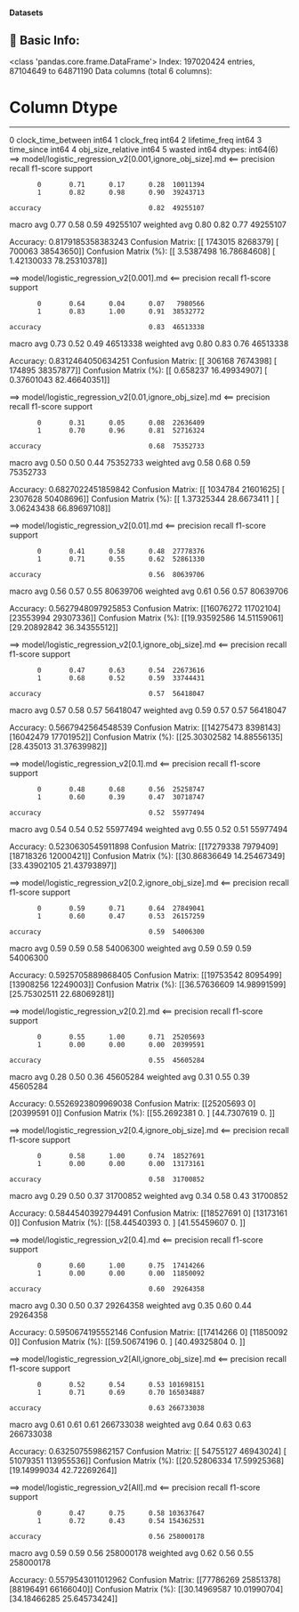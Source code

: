 #### Datasets

🧾 Basic Info:
------------------------------------------------------------
<class 'pandas.core.frame.DataFrame'>
Index: 197020424 entries, 87104649 to 64871190
Data columns (total 6 columns):
 #   Column              Dtype
---  ------              -----
 0   clock_time_between  int64
 1   clock_freq          int64
 2   lifetime_freq       int64
 3   time_since          int64
 4   obj_size_relative   int64
 5   wasted              int64
dtypes: int64(6)
==> model/logistic_regression_v2[0.001,ignore_obj_size].md <==
              precision    recall  f1-score   support

           0       0.71      0.17      0.28  10011394
           1       0.82      0.98      0.90  39243713

    accuracy                           0.82  49255107
   macro avg       0.77      0.58      0.59  49255107
weighted avg       0.80      0.82      0.77  49255107

Accuracy: 0.8179185358383243
Confusion Matrix:
[[ 1743015  8268379]
 [  700063 38543650]]
Confusion Matrix (%):
[[ 3.5387498  16.78684608]
 [ 1.42130033 78.25310378]]

==> model/logistic_regression_v2[0.001].md <==
              precision    recall  f1-score   support

           0       0.64      0.04      0.07   7980566
           1       0.83      1.00      0.91  38532772

    accuracy                           0.83  46513338
   macro avg       0.73      0.52      0.49  46513338
weighted avg       0.80      0.83      0.76  46513338

Accuracy: 0.8312464050634251
Confusion Matrix:
[[  306168  7674398]
 [  174895 38357877]]
Confusion Matrix (%):
[[ 0.658237   16.49934907]
 [ 0.37601043 82.46640351]]

==> model/logistic_regression_v2[0.01,ignore_obj_size].md <==
              precision    recall  f1-score   support

           0       0.31      0.05      0.08  22636409
           1       0.70      0.96      0.81  52716324

    accuracy                           0.68  75352733
   macro avg       0.50      0.50      0.44  75352733
weighted avg       0.58      0.68      0.59  75352733

Accuracy: 0.6827022451859842
Confusion Matrix:
[[ 1034784 21601625]
 [ 2307628 50408696]]
Confusion Matrix (%):
[[ 1.37325344 28.6673411 ]
 [ 3.06243438 66.89697108]]

==> model/logistic_regression_v2[0.01].md <==
              precision    recall  f1-score   support

           0       0.41      0.58      0.48  27778376
           1       0.71      0.55      0.62  52861330

    accuracy                           0.56  80639706
   macro avg       0.56      0.57      0.55  80639706
weighted avg       0.61      0.56      0.57  80639706

Accuracy: 0.5627948097925853
Confusion Matrix:
[[16076272 11702104]
 [23553994 29307336]]
Confusion Matrix (%):
[[19.93592586 14.51159061]
 [29.20892842 36.34355512]]

==> model/logistic_regression_v2[0.1,ignore_obj_size].md <==
              precision    recall  f1-score   support

           0       0.47      0.63      0.54  22673616
           1       0.68      0.52      0.59  33744431

    accuracy                           0.57  56418047
   macro avg       0.57      0.58      0.57  56418047
weighted avg       0.59      0.57      0.57  56418047

Accuracy: 0.5667942564548539
Confusion Matrix:
[[14275473  8398143]
 [16042479 17701952]]
Confusion Matrix (%):
[[25.30302582 14.88556135]
 [28.435013   31.37639982]]

==> model/logistic_regression_v2[0.1].md <==
              precision    recall  f1-score   support

           0       0.48      0.68      0.56  25258747
           1       0.60      0.39      0.47  30718747

    accuracy                           0.52  55977494
   macro avg       0.54      0.54      0.52  55977494
weighted avg       0.55      0.52      0.51  55977494

Accuracy: 0.5230630545911898
Confusion Matrix:
[[17279338  7979409]
 [18718326 12000421]]
Confusion Matrix (%):
[[30.86836649 14.25467349]
 [33.43902105 21.43793897]]

==> model/logistic_regression_v2[0.2,ignore_obj_size].md <==
              precision    recall  f1-score   support

           0       0.59      0.71      0.64  27849041
           1       0.60      0.47      0.53  26157259

    accuracy                           0.59  54006300
   macro avg       0.59      0.59      0.58  54006300
weighted avg       0.59      0.59      0.59  54006300

Accuracy: 0.5925705889868405
Confusion Matrix:
[[19753542  8095499]
 [13908256 12249003]]
Confusion Matrix (%):
[[36.57636609 14.98991599]
 [25.75302511 22.68069281]]

==> model/logistic_regression_v2[0.2].md <==
              precision    recall  f1-score   support

           0       0.55      1.00      0.71  25205693
           1       0.00      0.00      0.00  20399591

    accuracy                           0.55  45605284
   macro avg       0.28      0.50      0.36  45605284
weighted avg       0.31      0.55      0.39  45605284

Accuracy: 0.5526923809969038
Confusion Matrix:
[[25205693        0]
 [20399591        0]]
Confusion Matrix (%):
[[55.2692381  0.       ]
 [44.7307619  0.       ]]

==> model/logistic_regression_v2[0.4,ignore_obj_size].md <==
              precision    recall  f1-score   support

           0       0.58      1.00      0.74  18527691
           1       0.00      0.00      0.00  13173161

    accuracy                           0.58  31700852
   macro avg       0.29      0.50      0.37  31700852
weighted avg       0.34      0.58      0.43  31700852

Accuracy: 0.5844540392794491
Confusion Matrix:
[[18527691        0]
 [13173161        0]]
Confusion Matrix (%):
[[58.44540393  0.        ]
 [41.55459607  0.        ]]

==> model/logistic_regression_v2[0.4].md <==
              precision    recall  f1-score   support

           0       0.60      1.00      0.75  17414266
           1       0.00      0.00      0.00  11850092

    accuracy                           0.60  29264358
   macro avg       0.30      0.50      0.37  29264358
weighted avg       0.35      0.60      0.44  29264358

Accuracy: 0.5950674195552146
Confusion Matrix:
[[17414266        0]
 [11850092        0]]
Confusion Matrix (%):
[[59.50674196  0.        ]
 [40.49325804  0.        ]]

==> model/logistic_regression_v2[All,ignore_obj_size].md <==
              precision    recall  f1-score   support

           0       0.52      0.54      0.53 101698151
           1       0.71      0.69      0.70 165034887

    accuracy                           0.63 266733038
   macro avg       0.61      0.61      0.61 266733038
weighted avg       0.64      0.63      0.63 266733038

Accuracy: 0.632507559862157
Confusion Matrix:
[[ 54755127  46943024]
 [ 51079351 113955536]]
Confusion Matrix (%):
[[20.52806334 17.59925368]
 [19.14999034 42.72269264]]

==> model/logistic_regression_v2[All].md <==
              precision    recall  f1-score   support

           0       0.47      0.75      0.58 103637647
           1       0.72      0.43      0.54 154362531

    accuracy                           0.56 258000178
   macro avg       0.59      0.59      0.56 258000178
weighted avg       0.62      0.56      0.55 258000178

Accuracy: 0.5579543011012962
Confusion Matrix:
[[77786269 25851378]
 [88196491 66166040]]
Confusion Matrix (%):
[[30.14969587 10.01990704]
 [34.18466285 25.64573424]]
